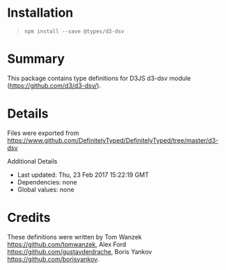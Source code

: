 # Installation
> `npm install --save @types/d3-dsv`

# Summary
This package contains type definitions for D3JS d3-dsv module (https://github.com/d3/d3-dsv/).

# Details
Files were exported from https://www.github.com/DefinitelyTyped/DefinitelyTyped/tree/master/d3-dsv

Additional Details
 * Last updated: Thu, 23 Feb 2017 15:22:19 GMT
 * Dependencies: none
 * Global values: none

# Credits
These definitions were written by Tom Wanzek <https://github.com/tomwanzek>, Alex Ford <https://github.com/gustavderdrache>, Boris Yankov <https://github.com/borisyankov>.
